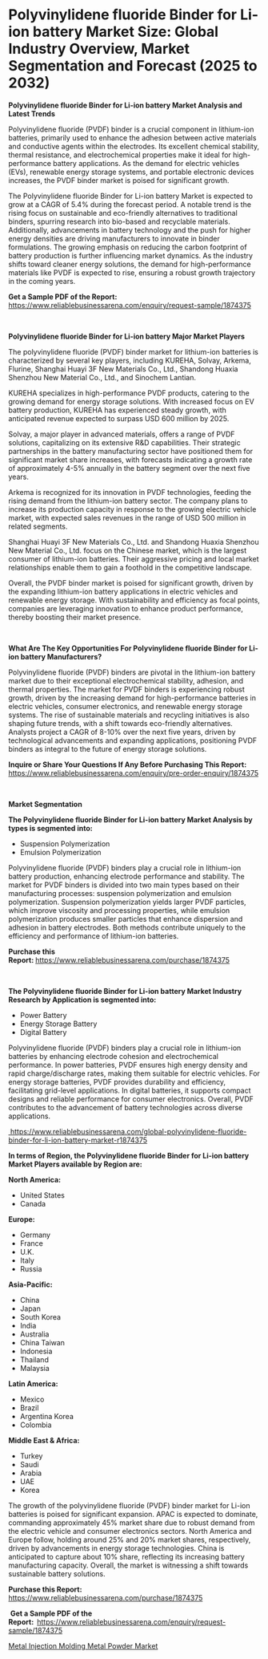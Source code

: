 <p><h1>Polyvinylidene fluoride Binder for Li-ion battery Market Size: Global Industry Overview, Market Segmentation and Forecast (2025 to 2032)</h1></p><p><strong>Polyvinylidene fluoride Binder for Li-ion battery Market Analysis and Latest Trends</strong></p>
<p><p>Polyvinylidene fluoride (PVDF) binder is a crucial component in lithium-ion batteries, primarily used to enhance the adhesion between active materials and conductive agents within the electrodes. Its excellent chemical stability, thermal resistance, and electrochemical properties make it ideal for high-performance battery applications. As the demand for electric vehicles (EVs), renewable energy storage systems, and portable electronic devices increases, the PVDF binder market is poised for significant growth.</p><p>The Polyvinylidene fluoride Binder for Li-ion battery Market is expected to grow at a CAGR of 5.4% during the forecast period. A notable trend is the rising focus on sustainable and eco-friendly alternatives to traditional binders, spurring research into bio-based and recyclable materials. Additionally, advancements in battery technology and the push for higher energy densities are driving manufacturers to innovate in binder formulations. The growing emphasis on reducing the carbon footprint of battery production is further influencing market dynamics. As the industry shifts toward cleaner energy solutions, the demand for high-performance materials like PVDF is expected to rise, ensuring a robust growth trajectory in the coming years.</p></p>
<p><strong>Get a Sample PDF of the Report:&nbsp;</strong> <a href="https://www.reliablebusinessarena.com/enquiry/request-sample/1874375?utm_campaign=2258&utm_medium=2&utm_source=Github&utm_content=ia&utm_term=04022025&utm_id=polyvinylidene-fluoride-binder-for-li-ion-battery">https://www.reliablebusinessarena.com/enquiry/request-sample/1874375</a></p>
<p>&nbsp;</p>
<p><strong>Polyvinylidene fluoride Binder for Li-ion battery Major Market Players</strong></p>
<p><p>The polyvinylidene fluoride (PVDF) binder market for lithium-ion batteries is characterized by several key players, including KUREHA, Solvay, Arkema, Flurine, Shanghai Huayi 3F New Materials Co., Ltd., Shandong Huaxia Shenzhou New Material Co., Ltd., and Sinochem Lantian. </p><p>KUREHA specializes in high-performance PVDF products, catering to the growing demand for energy storage solutions. With increased focus on EV battery production, KUREHA has experienced steady growth, with anticipated revenue expected to surpass USD 600 million by 2025.</p><p>Solvay, a major player in advanced materials, offers a range of PVDF solutions, capitalizing on its extensive R&D capabilities. Their strategic partnerships in the battery manufacturing sector have positioned them for significant market share increases, with forecasts indicating a growth rate of approximately 4-5% annually in the battery segment over the next five years.</p><p>Arkema is recognized for its innovation in PVDF technologies, feeding the rising demand from the lithium-ion battery sector. The company plans to increase its production capacity in response to the growing electric vehicle market, with expected sales revenues in the range of USD 500 million in related segments.</p><p>Shanghai Huayi 3F New Materials Co., Ltd. and Shandong Huaxia Shenzhou New Material Co., Ltd. focus on the Chinese market, which is the largest consumer of lithium-ion batteries. Their aggressive pricing and local market relationships enable them to gain a foothold in the competitive landscape.</p><p>Overall, the PVDF binder market is poised for significant growth, driven by the expanding lithium-ion battery applications in electric vehicles and renewable energy storage. With sustainability and efficiency as focal points, companies are leveraging innovation to enhance product performance, thereby boosting their market presence.</p></p>
<p>&nbsp;</p>
<p><strong>What Are The Key Opportunities For Polyvinylidene fluoride Binder for Li-ion battery Manufacturers?</strong></p>
<p><p>Polyvinylidene fluoride (PVDF) binders are pivotal in the lithium-ion battery market due to their exceptional electrochemical stability, adhesion, and thermal properties. The market for PVDF binders is experiencing robust growth, driven by the increasing demand for high-performance batteries in electric vehicles, consumer electronics, and renewable energy storage systems. The rise of sustainable materials and recycling initiatives is also shaping future trends, with a shift towards eco-friendly alternatives. Analysts project a CAGR of 8-10% over the next five years, driven by technological advancements and expanding applications, positioning PVDF binders as integral to the future of energy storage solutions.</p></p>
<p><strong>Inquire or Share Your Questions If Any Before Purchasing This Report:</strong> <a href="https://www.reliablebusinessarena.com/enquiry/pre-order-enquiry/1874375?utm_campaign=2258&utm_medium=2&utm_source=Github&utm_content=ia&utm_term=04022025&utm_id=polyvinylidene-fluoride-binder-for-li-ion-battery">https://www.reliablebusinessarena.com/enquiry/pre-order-enquiry/1874375</a></p>
<p>&nbsp;</p>
<p><strong>Market Segmentation</strong></p>
<p><strong>The Polyvinylidene fluoride Binder for Li-ion battery Market Analysis by types is segmented into:</strong></p>
<p><ul><li>Suspension Polymerization</li><li>Emulsion Polymerization</li></ul></p>
<p><p>Polyvinylidene fluoride (PVDF) binders play a crucial role in lithium-ion battery production, enhancing electrode performance and stability. The market for PVDF binders is divided into two main types based on their manufacturing processes: suspension polymerization and emulsion polymerization. Suspension polymerization yields larger PVDF particles, which improve viscosity and processing properties, while emulsion polymerization produces smaller particles that enhance dispersion and adhesion in battery electrodes. Both methods contribute uniquely to the efficiency and performance of lithium-ion batteries.</p></p>
<p><strong>Purchase this Report:&nbsp;</strong><a href="https://www.reliablebusinessarena.com/purchase/1874375?utm_campaign=2258&utm_medium=2&utm_source=Github&utm_content=ia&utm_term=04022025&utm_id=polyvinylidene-fluoride-binder-for-li-ion-battery">https://www.reliablebusinessarena.com/purchase/1874375</a></p>
<p>&nbsp;</p>
<p><strong>The Polyvinylidene fluoride Binder for Li-ion battery Market Industry Research by Application is segmented into:</strong></p>
<p><ul><li>Power Battery</li><li>Energy Storage Battery</li><li>Digital Battery</li></ul></p>
<p><p>Polyvinylidene fluoride (PVDF) binders play a crucial role in lithium-ion batteries by enhancing electrode cohesion and electrochemical performance. In power batteries, PVDF ensures high energy density and rapid charge/discharge rates, making them suitable for electric vehicles. For energy storage batteries, PVDF provides durability and efficiency, facilitating grid-level applications. In digital batteries, it supports compact designs and reliable performance for consumer electronics. Overall, PVDF contributes to the advancement of battery technologies across diverse applications.</p></p>
<p><a href="https://www.reliablebusinessarena.com/global-polyvinylidene-fluoride-binder-for-li-ion-battery-market-r1874375?utm_campaign=2258&utm_medium=2&utm_source=Github&utm_content=ia&utm_term=04022025&utm_id=polyvinylidene-fluoride-binder-for-li-ion-battery">&nbsp;https://www.reliablebusinessarena.com/global-polyvinylidene-fluoride-binder-for-li-ion-battery-market-r1874375</a></p>
<p><strong>In terms of Region, the Polyvinylidene fluoride Binder for Li-ion battery Market Players available by Region are:</strong></p>
<p>
    <p> <strong> North America: </strong>
        <ul>
            <li>United States</li>
            <li>Canada</li>
        </ul>
        </p> 
    <p> <strong> Europe: </strong>
        <ul>
            <li>Germany</li>
            <li>France</li>
            <li>U.K.</li>
            <li>Italy</li>
            <li>Russia</li>
        </ul>
        </p> 
    <p> <strong> Asia-Pacific: </strong>
        <ul>
            <li>China</li>
            <li>Japan</li>
            <li>South Korea</li>
            <li>India</li>
            <li>Australia</li>
            <li>China Taiwan</li>
            <li>Indonesia</li>
            <li>Thailand</li>
            <li>Malaysia</li>
        </ul>
        </p> 
    <p> <strong> Latin America: </strong>
        <ul>
            <li>Mexico</li>
            <li>Brazil</li>
            <li>Argentina Korea</li>
            <li>Colombia</li>
        </ul>
        </p> 
    <p> <strong> Middle East & Africa: </strong>
        <ul>
            <li>Turkey</li>
            <li>Saudi</li>
            <li>Arabia</li>
            <li>UAE</li>
            <li>Korea</li>
        </ul>
    </p>
    </p>
<p><p>The growth of the polyvinylidene fluoride (PVDF) binder market for Li-ion batteries is poised for significant expansion. APAC is expected to dominate, commanding approximately 45% market share due to robust demand from the electric vehicle and consumer electronics sectors. North America and Europe follow, holding around 25% and 20% market shares, respectively, driven by advancements in energy storage technologies. China is anticipated to capture about 10% share, reflecting its increasing battery manufacturing capacity. Overall, the market is witnessing a shift towards sustainable battery solutions.</p></p>
<p><strong>Purchase this Report: </strong><a href="https://www.reliablebusinessarena.com/purchase/1874375?utm_campaign=2258&utm_medium=2&utm_source=Github&utm_content=ia&utm_term=04022025&utm_id=polyvinylidene-fluoride-binder-for-li-ion-battery">https://www.reliablebusinessarena.com/purchase/1874375</a></p>
<p>&nbsp;<strong>Get a Sample PDF of the Report:&nbsp;&nbsp;</strong><a href="https://www.reliablebusinessarena.com/enquiry/request-sample/1874375?utm_campaign=2258&utm_medium=2&utm_source=Github&utm_content=ia&utm_term=04022025&utm_id=polyvinylidene-fluoride-binder-for-li-ion-battery">https://www.reliablebusinessarena.com/enquiry/request-sample/1874375</a></p>
<p><strong></strong></p>
<p><p><a href="https://github.com/ilonaenterline65/Market-Research-Report-List-1/blob/main/metal-injection-molding-metal-powder-market.md?utm_campaign=2258&utm_medium=2&utm_source=Github&utm_content=ia&utm_term=04022025&utm_id=polyvinylidene-fluoride-binder-for-li-ion-battery">Metal Injection Molding Metal Powder Market</a></p></p>